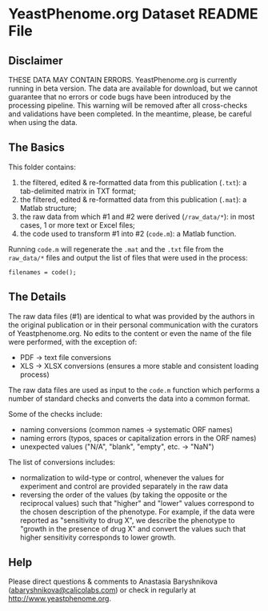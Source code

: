 YeastPhenome.org Dataset README File
====================================

Disclaimer
----------

THESE DATA MAY CONTAIN ERRORS. YeastPhenome.org is currently running in beta version. The data are available for download, but we cannot guarantee that no errors or code bugs have been introduced by the processing pipeline. This warning will be removed after all cross-checks and validations have been completed. In the meantime, please, be careful when using the data.


The Basics
----------

This folder contains:

1. the filtered, edited & re-formatted data from this publication (`.txt`): a tab-delimited matrix in TXT format;
2. the filtered, edited & re-formatted data from this publication (`.mat`): a Matlab structure;
3. the raw data from which #1 and #2 were derived (`/raw_data/*`): in most cases, 1 or more text or Excel files;
4. the code used to transform #1 into #2 (`code.m`): a Matlab function.

Running `code.m` will regenerate the `.mat` and the `.txt` file from the `raw_data/*` files and output the list of files that were used in the process:

    filenames = code();


The Details
-----------

The raw data files (#1) are identical to what was provided by the authors in the original publication or in their personal communication with the curators of Yeastphenome.org. No edits to the content or even the name of the file were performed, with the exception of:

* PDF -> text file conversions
* XLS -> XLSX conversions (ensures a more stable and consistent loading process)

The raw data files are used as input to the `code.m` function which performs a number of standard checks and converts the data into a common format. 

Some of the checks include:

* naming conversions (common names -> systematic ORF names)
* naming errors (typos, spaces or capitalization errors in the ORF names)
* unexpected values ("N/A", "blank", "empty", etc. -> "NaN")

The list of conversions includes:

* normalization to wild-type or control, whenever the values for experiment and control are provided separately in the raw data
* reversing the order of the values (by taking the opposite or the reciprocal values) such that "higher" and "lower" values correspond to the chosen description of the phenotype. For example, if the data were reported as "sensitivity to drug X", we describe the phenotype to "growth in the presence of drug X" and convert the values such that higher sensitivity corresponds to lower growth.

Help
----

Please direct questions & comments to Anastasia Baryshnikova (<abaryshnikova@calicolabs.com>) or check in regularly at <http://www.yeastphenome.org>.

